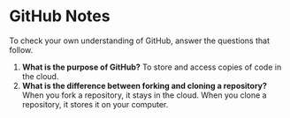# GitHub Notes

To check your own understanding of GitHub, answer the questions that follow.

1. **What is the purpose of GitHub?** To store and access copies of code in the cloud.
1. **What is the difference between forking and cloning a repository?** When you fork a repository, it stays in the cloud. When you clone a repository, it stores it on your computer.